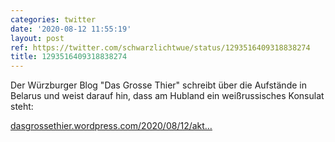 ```yaml
---
categories: twitter
date: '2020-08-12 11:55:19'
layout: post
ref: https://twitter.com/schwarzlichtwue/status/1293516409318838274
title: 1293516409318838274
---
```

Der Würzburger Blog "Das Grosse Thier" schreibt über die Aufstände in Belarus und weist darauf hin, dass am Hubland ein weißrussisches Konsulat steht: 



[dasgrossethier.wordpress.com/2020/08/12/akt…](https://dasgrossethier.wordpress.com/2020/08/12/aktuelles-zu-belarus/)